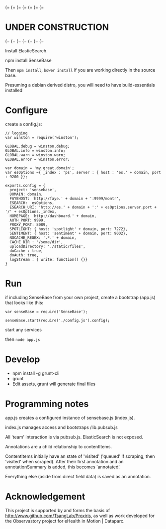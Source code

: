 
(= (= (= (= (= (= (=
# UNDER CONSTRUCTION
(= (= (= (= (= (= (=

Install ElasticSearch.

npm install SenseBase

Then ```npm install```, ```bower install``` if you are working directly in the source base.

Presuming a debian derived distro, you will need to have build-essentials installed

# Configure

create a config.js:

     
    // logging
    var winston = require('winston');
     
    GLOBAL.debug = winston.debug;
    GLOBAL.info = winston.info;
    GLOBAL.warn = winston.warn;
    GLOBAL.error = winston.error;

    var domain = 'my.great.domain';
    var esOptions ={ _index : 'ps', server : { host : 'es.' + domain, port : 9200 }};
    
    exports.config = {
      project: 'sensebase',
      DOMAIN: domain,
      FAYEHOST: 'http://faye.' + domain + ':9999/montr',
      ESEARCH:  esOptions,
      ESEARCH_URI: 'http://es.' + domain + ':' + esOptions.server.port + '/' + esOptions._index,
      HOMEPAGE: 'http://dashboard.' + domain,
      AUTH_PORT: 9999,
      PROXY_PORT: 8089,
      SPOTLIGHT: { host: 'spotlight' + domain, port: 7272},
      SENTIMENT: { host: 'sentiment' + domain, port: 9002},
      NOCACHE_REGEX: '.*.' + domain,
      CACHE_DIR : '/some/dir',
      uploadDirectory: './static/files',
      doCache : true,
      doAuth: true,
      logStream : { write: function() {}}
    }

# Run

if including SenseBase from your own project, create a bootstrap (app.js) that looks like this:

    var senseBase = require('SenseBase');

    senseBase.start(require('./config.js').config);

start any services

then ```node app.js```


# Develop

* npm install -g grunt-cli
* grunt
* Edit assets, grunt will generate final files

# Programming notes

app.js creates a configured instance of sensebase.js (index.js).

index.js manages access and bootstraps /lib.pubsub.js

All 'team' interaction is via pubsub.js. ElasticSearch is not exposed.

Annotations are a child relationship to contentItems.

ContentItems initially have an state of 'visited' ('queued' if scraping, then 'visited' when scraped). After their first annotation and an annotationSummary is added, this becomes 'annotated.'

Everything else (aside from direct field data) is saved as an annotation.

# Acknowledgement

This project is supported by and forms the basis of http://www.github.com/TsangLab/Proxiris, as well as work developed for the Observastory project for eHealth in Motion | Dataparc.

